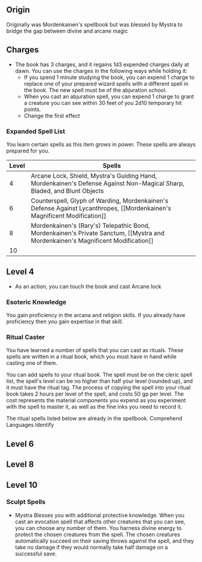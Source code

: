 ## Origin
Originally was Mordenkainen's spellbook but was blessed by Mystra to bridge the gap between divine and arcane magic

## Charges
- The book has 3 charges, and it regains 1d3 expended charges daily at dawn. You can use the charges in the following ways while holding it:
	- If you spend 1 minute studying the book, you can expend 1 charge to replace one of your prepared wizard spells with a different spell in the book. The new spell must be of the abjuration school.
	- When you cast an abjuration spell, you can expend 1 charge to grant a creature you can see within 30 feet of you 2d10 temporary hit points.
	- Change the first effect

### Expanded Spell List
You learn certain spells as this item grows in power. These spells are always prepared for you.

Level|Spells
---|---
4|Arcane Lock, Shield, Mystra's Guiding Hand, Mordenkainen's Defense Against Non-Magical Sharp, Bladed, and Blunt Objects
6|Counterspell, Glyph of Warding, Mordenkainen's Defense Against Lycanthropes, [[Mordenkainen's Magnificent Modification]]
8|Mordenkainen's (Rary's) Telepathic Bond, Mordenkainen's Private Sanctum, [[Mystra and Mordenkainen's Magnificent Modification]]
10|

## Level 4
- As an action, you can touch the book and cast Arcane lock

### Esoteric Knowledge
You gain proficiency in the arcana and religion skills. If you already have proficiency then you gain expertise in that skill.

### Ritual Caster
You have learned a number of spells that you can cast as rituals. These spells are written in a ritual book, which you must have in hand while casting one of them.

You can add spells to your ritual book. The spell must be on the cleric spell list, the spell's level can be no higher than half your level (rounded up), and it must have the ritual tag. The process of copying the spell into your ritual book takes 2 hours per level of the spell, and costs 50 gp per level. The cost represents the material components you expend as you experiment with the spell to master it, as well as the fine inks you need to record it.

The ritual spells listed below are already in the spellbook.
	Comprehend Languages
	Identify

## Level 6

## Level 8

## Level 10
### Sculpt Spells
- Mystra Blesses you with additional protective knowledge. When you cast an evocation spell that affects other creatures that you can see, you can choose any number of them. You harness divine energy to protect the chosen creatures from the spell. The chosen creatures automatically succeed on their saving throws against the spell, and they take no damage if they would normally take half damage on a successful save.